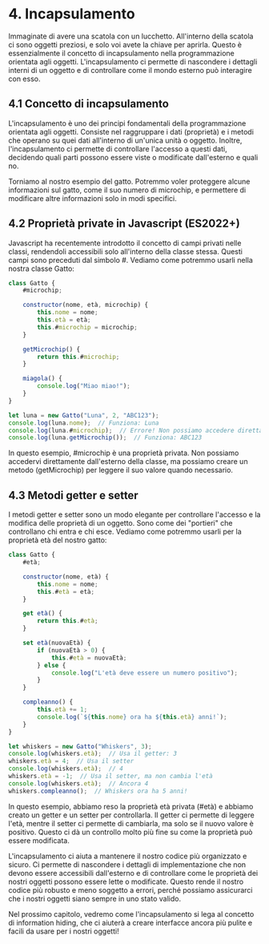 # 4. Incapsulamento

Immaginate di avere una scatola con un lucchetto. All'interno della scatola ci sono oggetti preziosi, e solo voi avete la chiave per aprirla. Questo è essenzialmente il concetto di incapsulamento nella programmazione orientata agli oggetti. L'incapsulamento ci permette di nascondere i dettagli interni di un oggetto e di controllare come il mondo esterno può interagire con esso.

## 4.1 Concetto di incapsulamento

L'incapsulamento è uno dei principi fondamentali della programmazione orientata agli oggetti. Consiste nel raggruppare i dati (proprietà) e i metodi che operano su quei dati all'interno di un'unica unità o oggetto. Inoltre, l'incapsulamento ci permette di controllare l'accesso a questi dati, decidendo quali parti possono essere viste o modificate dall'esterno e quali no.

Torniamo al nostro esempio del gatto. Potremmo voler proteggere alcune informazioni sul gatto, come il suo numero di microchip, e permettere di modificare altre informazioni solo in modi specifici.

## 4.2 Proprietà private in Javascript (ES2022+)

Javascript ha recentemente introdotto il concetto di campi privati nelle classi, rendendoli accessibili solo all'interno della classe stessa. Questi campi sono preceduti dal simbolo #. Vediamo come potremmo usarli nella nostra classe Gatto:

```javascript
class Gatto {
    #microchip;

    constructor(nome, età, microchip) {
        this.nome = nome;
        this.età = età;
        this.#microchip = microchip;
    }

    getMicrochip() {
        return this.#microchip;
    }

    miagola() {
        console.log("Miao miao!");
    }
}

let luna = new Gatto("Luna", 2, "ABC123");
console.log(luna.nome);  // Funziona: Luna
console.log(luna.#microchip);  // Errore! Non possiamo accedere direttamente a #microchip
console.log(luna.getMicrochip());  // Funziona: ABC123
```

In questo esempio, #microchip è una proprietà privata. Non possiamo accedervi direttamente dall'esterno della classe, ma possiamo creare un metodo (getMicrochip) per leggere il suo valore quando necessario.

## 4.3 Metodi getter e setter

I metodi getter e setter sono un modo elegante per controllare l'accesso e la modifica delle proprietà di un oggetto. Sono come dei "portieri" che controllano chi entra e chi esce. Vediamo come potremmo usarli per la proprietà età del nostro gatto:

```javascript
class Gatto {
    #età;

    constructor(nome, età) {
        this.nome = nome;
        this.#età = età;
    }

    get età() {
        return this.#età;
    }

    set età(nuovaEtà) {
        if (nuovaEtà > 0) {
            this.#età = nuovaEtà;
        } else {
            console.log("L'età deve essere un numero positivo");
        }
    }

    compleanno() {
        this.età += 1;
        console.log(`${this.nome} ora ha ${this.età} anni!`);
    }
}

let whiskers = new Gatto("Whiskers", 3);
console.log(whiskers.età);  // Usa il getter: 3
whiskers.età = 4;  // Usa il setter
console.log(whiskers.età);  // 4
whiskers.età = -1;  // Usa il setter, ma non cambia l'età
console.log(whiskers.età);  // Ancora 4
whiskers.compleanno();  // Whiskers ora ha 5 anni!
```

In questo esempio, abbiamo reso la proprietà età privata (#età) e abbiamo creato un getter e un setter per controllarla. Il getter ci permette di leggere l'età, mentre il setter ci permette di cambiarla, ma solo se il nuovo valore è positivo. Questo ci dà un controllo molto più fine su come la proprietà può essere modificata.

L'incapsulamento ci aiuta a mantenere il nostro codice più organizzato e sicuro. Ci permette di nascondere i dettagli di implementazione che non devono essere accessibili dall'esterno e di controllare come le proprietà dei nostri oggetti possono essere lette o modificate. Questo rende il nostro codice più robusto e meno soggetto a errori, perché possiamo assicurarci che i nostri oggetti siano sempre in uno stato valido.

Nel prossimo capitolo, vedremo come l'incapsulamento si lega al concetto di information hiding, che ci aiuterà a creare interfacce ancora più pulite e facili da usare per i nostri oggetti!
